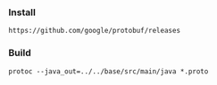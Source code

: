### Install

    https://github.com/google/protobuf/releases

### Build

    protoc --java_out=../../base/src/main/java *.proto


